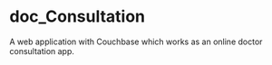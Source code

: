 # doc_Consultation
A web application with Couchbase which works as an online doctor consultation app.
